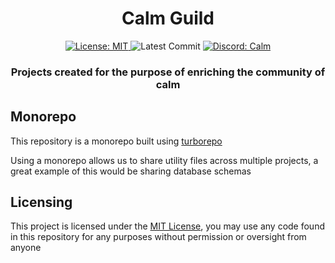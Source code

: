 <h1 align="center">Calm Guild</h1>
<!-- https://img.shields.io/github/license/calmguild/calmguild?style=flat-square -->
<p align="center">
  <a href="https://github.com/calmguild/calmguild/blobl/master/LICENSE"> 
    <img alt="License: MIT" src="https://img.shields.io/github/license/calmguild/calmguild?style=flat-square" taget="_blank" />
  </a>
  <img alt="Latest Commit" src="https://img.shields.io/github/last-commit/calmguild/calmguild?style=flat-square" target="_blank"/>
  <a href="https://discord.gg/calm"> 
    <img alt="Discord: Calm" src="https://img.shields.io/discord/501501905508237312?color=red&style=flat-square" taget="_blank" />
  </a>
</p>

<h3 align="center">Projects created for the purpose of enriching the community of calm</h3>

## Monorepo

This repository is a monorepo built using [turborepo](https://turborepo.org/)

Using a monorepo allows us to share utility files across multiple projects, a great example of this would be sharing database schemas

## Licensing

This project is licensed under the [MIT License]("https://github.com/calmguild/calmguild/blobl/master/LICENSE"), you may use any code found in this repository for any purposes without permission or oversight from anyone
